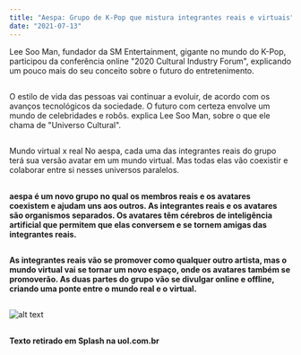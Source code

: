 ```yaml
--- 
title: "Aespa: Grupo de K-Pop que mistura integrantes reais e virtuais" 
date: "2021-07-13" 
--- 
```

Lee Soo Man, fundador da SM Entertainment, gigante no mundo do K-Pop, participou da conferência online "2020 Cultural Industry Forum", explicando um pouco mais do seu conceito sobre o futuro do entretenimento.
##
O estilo de vida das pessoas vai continuar a evoluir, de acordo com os avanços tecnológicos da sociedade. O futuro com certeza envolve um mundo de celebridades e robôs. explica Lee Soo Man, sobre o que ele chama de "Universo Cultural".
##
Mundo virtual x real No aespa, cada uma das integrantes reais do grupo terá sua versão avatar em um mundo virtual. Mas todas elas vão coexistir e colaborar entre si nesses universos paralelos.
##
**aespa é um novo grupo no qual os membros reais e os avatares coexistem e ajudam uns aos outros. As integrantes reais e os avatares são organismos separados. Os avatares têm cérebros de inteligência artificial que permitem que elas conversem e se tornem amigas das integrantes reais.**
##
**As integrantes reais vão se promover como qualquer outro artista, mas o mundo virtual vai se tornar um novo espaço, onde os avatares também se promoverão. As duas partes do grupo vão se divulgar online e offline, criando uma ponte entre o mundo real e o virtual.**
##
![alt text](https://koreajoongangdaily.joins.com/data/photo/2020/11/10/38d825ff-4473-48c3-be49-909b9af9815a.jpg)
##
**Texto retirado em Splash na uol.com.br**